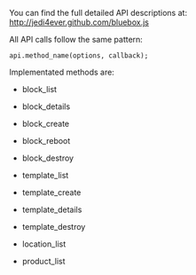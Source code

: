 You can find the full detailed API descriptions at:
<http://jedi4ever.github.com/bluebox.js>

All API calls follow the same pattern:

    api.method_name(options, callback);

Implementated methods are:

- block_list
- block_details
- block_create
- block_reboot
- block_destroy

- template_list
- template_create
- template_details
- template_destroy

- location_list

- product_list
